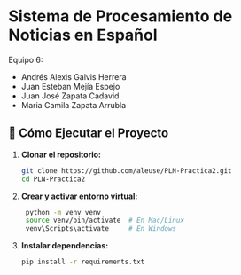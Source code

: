# Sistema de Procesamiento de Noticias en Español

Equipo 6:

- Andrés Alexis Galvis Herrera
- Juan Esteban Mejía Espejo
- Juan José Zapata Cadavid
- Maria Camila Zapata Arrubla

## 🚀 Cómo Ejecutar el Proyecto

1. **Clonar el repositorio:**
   ```bash
   git clone https://github.com/aleuse/PLN-Practica2.git
   cd PLN-Practica2
   ```

2. **Crear y activar entorno virtual:**
   ```bash
    python -m venv venv
    source venv/bin/activate  # En Mac/Linux
    venv\Scripts\activate     # En Windows
   ```

3. **Instalar dependencias:**
    ```bash
    pip install -r requirements.txt
   ```

